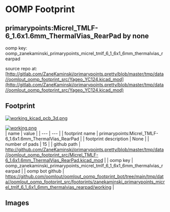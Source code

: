 # OOMP Footprint  
## primarypoints:Micrel_TMLF-6_1.6x1.6mm_ThermalVias_RearPad  by none  
  
oomp key: oomp_zanekaminski_primarypoints_micrel_tmlf_6_1_6x1_6mm_thermalvias_rearpad  
  
source repo at: [http://gitlab.com/ZaneKaminski/primarypoints.pretty/blob/master/tmp/data//oomlout_oomp_footprint_src/Yageo_YC124.kicad_mod](http://gitlab.com/ZaneKaminski/primarypoints.pretty/blob/master/tmp/data//oomlout_oomp_footprint_src/Yageo_YC124.kicad_mod)  
## Footprint  
  
[![working_kicad_pcb_3d.png](working_kicad_pcb_3d_600.png)](working_kicad_pcb_3d.png)  
  
[![working.png](working_600.png)](working.png)  
| name | value | 
| --- | --- | 
| footprint name | primarypoints:Micrel_TMLF-6_1.6x1.6mm_ThermalVias_RearPad | 
| footprint description | None | 
| number of pads | 15 | 
| github path | http://github.com/ZaneKaminski/primarypoints.pretty/blob/master/tmp/data//oomlout_oomp_footprint_src/Micrel_TMLF-6_1.6x1.6mm_ThermalVias_RearPad.kicad_mod | 
| oomp key | oomp_zanekaminski_primarypoints_micrel_tmlf_6_1_6x1_6mm_thermalvias_rearpad | 
| oomp bot github | https://github.com/oomlout/oomlout_oomp_footprint_bot/tree/main/tmp/data//oomlout_oomp_footprint_src/footprints/zanekaminski_primarypoints_micrel_tmlf_6_1_6x1_6mm_thermalvias_rearpad/working | 
## Images  
